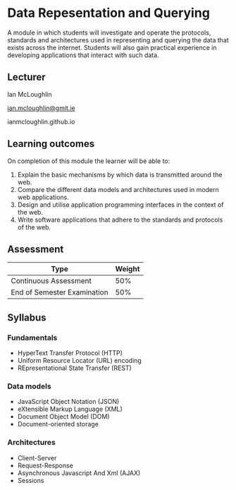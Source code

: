 # Data Repesentation and Querying
A module in which students will investigate and operate the protocols, standards and architectures used in representing and querying the data that exists across the internet.
Students will also gain practical experience in developing applications that interact with such data.

## Lecturer
Ian McLoughlin

ian.mcloughlin@gmit.ie

ianmcloughlin.github.io

## Learning outcomes
On completion of this module the learner will be able to:

1. Explain the basic mechanisms by which data is transmitted around the web.
2. Compare the different data models and architectures used in modern web applications.
3. Design and utilise application programming interfaces in the context of the web.
4. Write software applications that adhere to the standards and protocols of the web.


## Assessment
| Type                         | Weight |
| -----------------------------|--------|
| Continuous Assessment        | 50%    |
| End of Semester Examination  | 50%    |


## Syllabus
### Fundamentals
- HyperText Transfer Protocol (HTTP)
- Uniform Resource Locator (URL) encoding
- REpresentational State Transfer (REST)

### Data models
- JavaScript Object Notation (JSON)
- eXtensible Markup Language (XML)
- Document Object Model (DOM)
- Document-oriented storage

### Architectures
- Client-Server
- Request-Response
- Asynchronous Javascript And Xml (AJAX)
- Sessions
